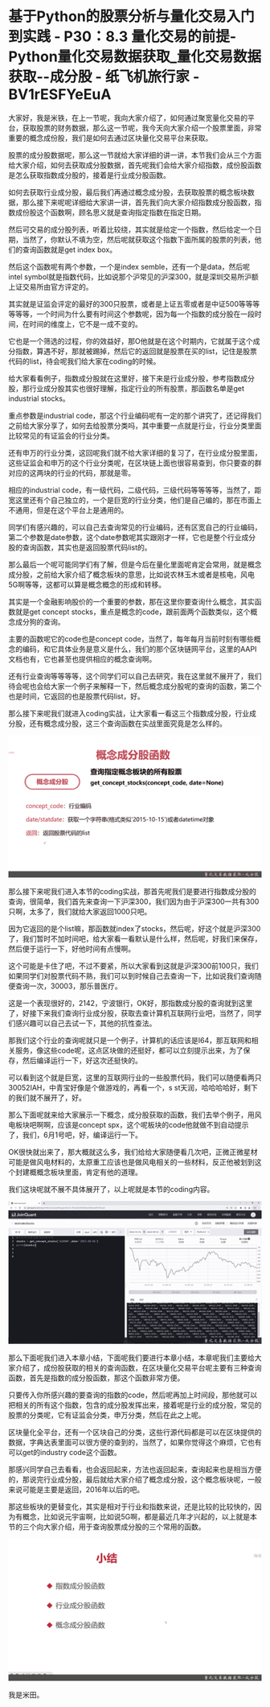 # 基于Python的股票分析与量化交易入门到实践 - P30：8.3 量化交易的前提-Python量化交易数据获取_量化交易数据获取--成分股 - 纸飞机旅行家 - BV1rESFYeEuA

大家好，我是米铁，在上一节呢，我向大家介绍了，如何通过聚宽量化交易的平台，获取股票的财务数据，那么这一节呢，我今天向大家介绍一个股票里面，非常重要的概念成份股，我们是如何去通过区块量化交易平台来获取。

股票的成分股数据呢，那么这一节就给大家详细的讲一讲，本节我们会从三个方面给大家介绍，如何去获取成分股数据，首先呢我们会给大家介绍指数，成份股函数是怎么获取指数成分股的，接着是行业成分股函数。

如何去获取行业成分股，最后我们再通过概念成分股，去获取股票的概念板块数据，那么接下来呢呢详细给大家讲一讲，首先我们向大家介绍指数成分股函数，指数成份股这个函数啊，顾名思义就是查询指定指数在指定日期。

然后可交易的成分股列表，听着比较绕，其实就是给定一个指数，然后给定一个日期，当然了，你默认不填为空，然后呢就获取这个指数下面所属的股票的列表，他们的查询函数就是get index box。

然后这个函数呢有两个参数，一个是index semble，还有一个是data，然后呢intel symbol就是指数代码，比如说那个沪常见的沪深300，就是深圳交易所沪额上证交易所由官方评定的。

其实就是证监会评定的最好的300只股票，或者是上证五零或者是中证500等等等等等等，一个时间为什么要有时间这个参数呢，因为每一个指数的成分股在一段时间，在时间的维度上，它不是一成不变的。

它也是一个筛选的过程，你的效益好，那O他就是在这个时期内，它就属于这个成分指数，算遇不好，那就被踢掉，然后它的返回就是股票在买的list，记住是股票代码的list，待会呢我们给大家在coding的时候。

给大家看看例子，指数成分股就在这里好，接下来是行业成分股，参考指数成分股，那行业成分股其实也很好理解，指定行业的所有股票，那函数名单是get industrial stocks。

重点参数是industrial code，那这个行业编码呢有一定的那个讲究了，还记得我们之前给大家分享了，如何去给股票分类吗，其中重要一点就是行业，行业分类里面比较常见的有证监会的行业分类。

还有申万的行业分类，这回呢我们就不给大家详细的复习了，在行业成分股里面，这些证监会和申万的这个行业分类呢，在区块链上面也很容易查到，你只要查的群对应的这两块的行业的代码，那就是零。

相应的industrial code，有一级代码，二级代码，三级代码等等等等，当然了，距宽这里还有个自己独立的，一个是巨宽的行业分类，他们是自己编的，那在市面上不通用，但是在这个平台上是通用的。

同学们有感兴趣的，可以自己去查询常见的行业编码，还有区宽自己的行业编码，第二个参数是date参数，这个date参数呢其实跟刚才一样，它也是整个行业成分股的查询函数，其实也是返回股票代码list的。

那么最后一个呢可能同学们有了解，但是今后在量化里面呢肯定会常用，就是概念成分股，之前给大家介绍了概念板块的意思，比如说农林玉木或者是核电，风电5G啊等等，这都可以算是概念概念的形成和转移。

其实是一个金融影响股价的一个重要的参数，那在这里你要查询什么概念，其实函数就是get concept stocks，重点是概念的code，跟前面两个函数类似，这个概念成分狗的查询。

主要的函数呢它的code也是concept code，当然了，每年每月当前时刻有哪些概念的编码，和它具体业务是意义是什么，我们的那个区块链网平台，这里的AAPI文档也有，它也甚至也提供相应的概念查询啊。

还有行业查询等等等等，这个同学们可以自己去研究，我在这里就不展开了，我们待会呢也会给大家一个例子来解释一下，然后概念成分股呢的查询的函数，第二个也是时间，它返回的也是股票代码list，好。

那么接下来呢我们就进入coding实战，让大家看一看这三个指数成分股，行业成分股，还有概念成分股，这三个查询函数在实战里面究竟是怎么样的。



![](img/64f19995851c63ea02629fa58debc10b_1.png)

那么接下来呢我们进入本节的coding实战，那首先呢我们是要进行指数成分股的查询，很简单，我们首先来查询一下沪深300，我们因为由于沪深300一共有300只啊，太多了，我们就给大家返回1000只吧。

因为它返回的是个list嘛，那函数就index了stocks，然后呢，好这个就是沪深300了，我们暂时不加时间吧，给大家看一看默认是什么样，然后呢，好我们来保存，然后便于运行一下，好他时间有点慢啊。

这个可能是卡住了吧，不过不要紧，所以大家看到这就是沪深300前100只，我们如果同学们对股票代码不熟，我们可以到时候自己去查询一下，比如说我们查询随便查询一次，30003，那乐普医疗。

这是一个表现很好的，2142，宁波银行，OK好，那指数成分股的查询就到这里了，好接下来我们查询行业成分股，获取去查计算机互联网行业吧，当然了，同学们感兴趣可以自己去试一下，其他的抗性查法。

那我们这个行业的查询呢就只是一个例子，计算机的话应该是I64，那互联网和相关服务，像这些code呢，这点区块做的还挺好，都可以立刻提示出来，为了保存，然后编译运行一下，好这次还挺快的。

可以看到这个就是巨宽，这里的互联网行业的一些股票代码，我们可以随便看两只30052IAH，中青宝好像是个做游戏的，再看一个，s st天润，哈哈哈哈好，剩下的我们就不展开了，好。

那么下面呢就来给大家展示一下概念，成分股获取的函数，我们去举个例子，用风电板块吧啊啊，应该是concept spx，这个呢板块的code他就做不到自动提示了，我们，6月1号吧，好，编译运行一下。

OK很快就出来了，那大概就这么多，我们给给大家随便看几次吧，正微正微星材可能是做风电材料的，太原重工应该也是做风电相关的一些材料，反正他被划到这个封建概概念板块里面，肯定有他的道理。

我们这块呢就不展不具体展开了，以上呢就是本节的coding内容。

![](img/64f19995851c63ea02629fa58debc10b_3.png)

那么下面呢我们进入本章小结，下面呢我们要进行本章小结，本章呢我们主要给大家介绍了，成份股获取的相关的查询函数，在区块量化交易平台呢主要有三种查询函数，首先是指数的成分股函数，那这个函数非常方便。

只要传入你所感兴趣的要查询的指数的code，然后呢再加上时间段，那他就可以把相关的所有这个指数，包含的成分股发挥出来，接着呢是行业的成分股，常见的股票的分类呢，它有证监会分类，申万分类，然后在此之上呢。

区块量化全平台，还有一个区块自己的分类，这些行源代码都是可以在区块提供的数据，字典达表里面可以很方便的查到的，当然了，如果你觉得这个麻烦，它也有可以get的industry code这个函数。

那感兴同学自己去看看，也会返回起来，方法也返回起来，查询起来也是相当方便的，那说完行业成分股，最后就给大家介绍了概念成分股，这个概念板块呢，一般来说可能是主要是返回，2016年以后的吧。

那这些板块的更替变化，其实是相对于行业和指数来说，还是比较的比较快的，因为有概念，比如说元宇宙啊，比如说5G啊，都是最近几年才兴起的，以上就是本节的三个向大家介绍，用于查询股票成分股的三个常用的函数。



![](img/64f19995851c63ea02629fa58debc10b_5.png)

我是米田。